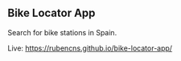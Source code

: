 ## Bike Locator App

Search for bike stations in Spain.

Live: https://rubencns.github.io/bike-locator-app/
